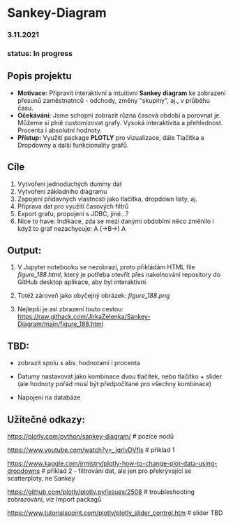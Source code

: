 # Sankey-Diagram

### 3.11.2021
### status: In progress

## Popis projektu
* **Motivace:** Připravit interaktivní a intuitivní **Sankey diagram** ke zobrazení přesunů zaměstnatnců  - odchody, změny "skupiny", aj., v průběhu času.
* **Očekávání:** Jsme schopni zobrazit různá časová období a porovnat je. Můžeme si plně customizovat grafy. Vysoká interaktivita a přehlednost. Procenta i absolutní hodnoty.
* **Přístup:** Využití package **PLOTLY** pro vizualizace, dále Tlačítka a Dropdowny a další funkcionality grafů.

## Cíle
1) Vytvoření jednoduchých dummy dat
2) Vytvoření základního diagramu
3) Zapojení přídavných vlastností jako tlačítka, dropdown listy, aj.
4) Příprava dat pro využití časových filtrů
5) Export grafu, propojení s JDBC, jiné...?
6) Nice to have: Indikace, zda se mezi danými obdobími něco změnilo i když to graf nezachycuje: A (->B->) A

## Output: 
1) V Jupyter notebooku se nezobrazí, proto přikládám HTML file *figure_188.html*, který je potřeba otevřít přes nakolnování repository do GitHub desktop aplikace, aby byl interaktivní.

2) Totéž zároveň jako obyčejný obrázek: *figure_188.png*

3) Nejlepší je asi zbrazení touto cestou: https://raw.githack.com/JirkaZelenka/Sankey-Diagram/main/figure_188.html

## TBD:
* zobrazit spolu s abs. hodnotami i procenta 

* Datumy nastavovat jako kombinace dvou tlačítek, nebo tlačítko + slider (ale hodnoty pořád musí být předpočítané pro všechny kombinace)

* Napojení na databáze

## Užitečné odkazy:

https://plotly.com/python/sankey-diagram/     # pozice nodů

https://www.youtube.com/watch?v=_jqrlvDVfls   # příklad 1

https://www.kaggle.com/jrmistry/plotly-how-to-change-plot-data-using-dropdowns   # příklad 2 - filtrování dat, ale jen pro překrývající se scatterploty, ne Sankey

https://github.com/plotly/plotly.py/issues/2508   # troubleshooting zobrazování, viz Import packagů

https://www.tutorialspoint.com/plotly/plotly_slider_control.htm  # slider TBD
